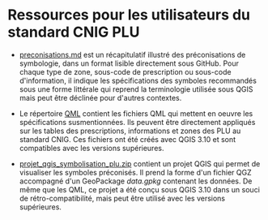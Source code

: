 # Ressources pour les utilisateurs du standard CNIG PLU

- [preconisations.md](/PLU/preconisations.md) est un récapitulatif illustré des préconisations de symbologie, dans un format lisible directement sous GitHub. Pour chaque type de zone, sous-code de prescription ou sous-code d'information, il indique les spécifications des symboles recommandés sous une forme littérale qui reprend la terminologie utilisée sous QGIS mais peut être déclinée pour d'autres contextes.

- Le répertoire [QML](/PLU/QML) contient les fichiers QML qui mettent en oeuvre les spécifications susmentionnées. Ils peuvent être directement appliqués sur les tables des prescriptions, informations et zones des PLU au standard CNIG. Ces fichiers ont été créés avec QGIS 3.10 et sont compatibles avec les versions supérieures.

- [projet_qgis_symbolisation_plu.zip](/PLU/projet_qgis_symbolisation_plu.zip) contient un projet QGIS qui permet de visualiser les symboles préconisés. Il prend la forme d'un fichier QGZ accompagné d'un GeoPackage _data.gpkg_ contenant les données. De même que les QML, ce projet a été conçu sous QGIS 3.10 dans un souci de rétro-compatibilité, mais peut être utilisé avec les versions supérieures.


